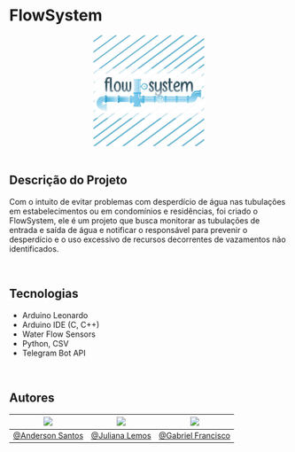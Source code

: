 # FlowSystem
<div align="center">
<img src="https://github.com/GabsLima19/Bot-Telegram-FlowSystem/blob/main/logo-flowsystem.jpeg" height="200px" width="200px">
</div>

<br>

## Descrição do Projeto
Com o intuito de evitar problemas com desperdício de água nas tubulações em estabelecimentos ou em condomínios e residências, foi criado o FlowSystem, ele é um projeto que busca monitorar as tubulações de entrada e saída de água e notificar o responsável para prevenir o desperdício e o uso excessivo de recursos decorrentes de vazamentos não identificados.

<br>

## Tecnologias
- Arduino Leonardo
- Arduino IDE (C, C++) 
- Water Flow Sensors
- Python, CSV
- Telegram Bot API

<br>

## Autores
|[![](https://avatars.githubusercontent.com/u/50058700?size=130)](https://github.com/AndersPotato)|[![](https://avatars.githubusercontent.com/u/52462313?size=130)](https://github.com/JulianaLemosSa)|[![](https://avatars.githubusercontent.com/u/49871125?size=130)](https://github.com/GabsLima19)|
|----|----|----|
|[@Anderson Santos](https://github.com/AndersPotato)|[@Juliana Lemos](https://github.com/JulianaLemosSa)|[@Gabriel Francisco](https://github.com/GabsLima19)|
